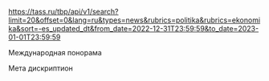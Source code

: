 https://tass.ru/tbp/api/v1/search?limit=20&offset=0&lang=ru&types=news&rubrics=politika&rubrics=ekonomika&sort=-es_updated_dt&from_date=2022-12-31T23:59:59&to_date=2023-01-01T23:59:59

Международная понорама

Мета дискриптион